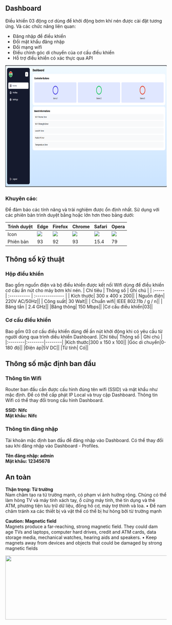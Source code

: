 ## Dashboard
Điều khiển 03 động cơ dùng để khởi động bơm khí nén được cài đặt tương ứng. Và các chức năng liên quan:
- Đăng nhập để điều khiển
- Đổi mật khẩu đăng nhập
- Đổi mạng wifi
- Điều chỉnh góc di chuyển của cơ cấu điều khiển
- Hỗ trợ điều khiển có xác thực qua API

<img src="Home.png" width="800" height="380"/>


### Khuyên cáo:

Để đảm báo các tính năng và trải nghiệm được ổn định nhất. Sử dụng với các phiên bản trình duyệt bằng hoặc lớn hơn theo bảng dưới:

|Trình duyệt|Edge|Firefox|Chrome|Safari|Opera|
| :----- | :---------- | :-------|:-------|:-------| :-------| 
|Icon|<img src="https://www.w3schools.com/images/compatible_edge2020.png"/>|<img src="https://www.w3schools.com/images/compatible_firefox2020.png"/>|<img src="https://www.w3schools.com/images/compatible_chrome2020.png"/>|<img src="https://www.w3schools.com/images/compatible_safari2020.png"/>|<img src="https://www.w3schools.com/images/compatible_opera2020.png"/>|
|Phiên bản|93|92|93|15.4|79|

## Thông số kỹ thuật
### Hộp điều khiển
Bao gồm nguồn điện và bộ điều khiển được kết nối Wifi dùng để điều khiển cơ cấu ấn nút cho máy bơm khí nén.
| Chỉ tiêu | Thông số | Ghi chú | 
| :----- | :---------- | :-------------- | 
| Kích thước| 300 x 400 x 200||
| Nguồn điện| 220V AC/50Hz||
| Công suất| 30 Walt||
| Chuẩn wifi| IEEE 802.11b / g / n||
| Băng tần | 2.4 GHz||
|Băng thông| 150 Mbps||
|Cơ cấu điều khiển|03||

### Cơ cấu điều khiển
Bao gồm 03 cơ cấu điều khiển dùng để ấn nút khởi động khi có yêu cầu từ người dùng qua trình diều khiển Dashboard.
|Chỉ tiêu| Thông số | Ghi chú |
|:--------|:--------|--------|
|Kích thước|300 x 150 x 100||
|Góc di chuyển|0-180 độ||
|Điện áp|5V DC||
|Từ tính| Có||

## Thông số mặc định ban đầu
### Thông tin Wifi
Router ban đầu cần được cấu hình đúng tên wifi (SSID) và mật khẩu như mặc định. Để có thể cấp phát IP Local và truy cập Dashboard. Thông tin Wifi có thể thay đổi trong cấu hình Dashboard.

**SSID: Nifc   
Mật khẩu: Nifc**

### Thông tin đăng nhập
Tài khoản mặc định ban đầu để đăng nhập vào Dashboard. Có thể thay đổi sau khi đăng nhập vào Dashboard - Profiles.

**Tên đăng nhập: admin  
Mật khẩu: 12345678**

## An toàn

**Thận trọng: Từ trường**  
Nam châm tạo ra từ trường mạnh, có phạm vi ảnh hưởng rộng. Chúng có thể làm hỏng
TV và máy tính xách tay, ổ cứng máy tính, thẻ tín dụng và thẻ ATM, phương tiện lưu trữ dữ liệu, đồng hồ cơ, máy trợ thính và loa.
• Để nam châm tránh xa các thiết bị và vật thể có thể bị hư hỏng
bởi từ trường mạnh

**Caution: Magnetic field**  
Magnets produce a far-reaching, strong magnetic field. They could dam
age TVs and laptops, computer hard drives, credit and ATM cards, data 
storage media, mechanical watches, hearing aids and speakers.
 • Keep magnets away from devices and objects that could be damaged 
by strong magnetic fields

<img src="warning.jpg" width="600" height="200"/>